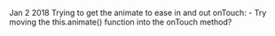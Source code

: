 Jan 2 2018
    Trying to get the animate to ease in and out onTouch:
        - Try moving the this.animate() function into the onTouch method?